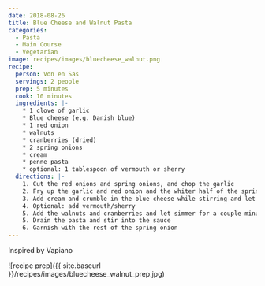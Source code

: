 ```yaml
---
date: 2018-08-26
title: Blue Cheese and Walnut Pasta
categories:
  - Pasta
  - Main Course
  - Vegetarian
image: recipes/images/bluecheese_walnut.png
recipe:
  person: Von en Sas
  servings: 2 people
  prep: 5 minutes
  cook: 10 minutes
  ingredients: |-
    * 1 clove of garlic
    * Blue cheese (e.g. Danish blue)
    * 1 red onion
    * walnuts
    * cranberries (dried)
    * 2 spring onions
    * cream
    * penne pasta
    * optional: 1 tablespoon of vermouth or sherry
  directions: |-
    1. Cut the red onions and spring onions, and chop the garlic
    2. Fry up the garlic and red onion and the whiter half of the spring onions
    3. Add cream and crumble in the blue cheese while stirring and let thicken
    4. Optional: add vermouth/sherry
    5. Add the walnuts and cranberries and let simmer for a couple minutes
    5. Drain the pasta and stir into the sauce
    6. Garnish with the rest of the spring onion
---
```


Inspired by Vapiano

![recipe prep]({{ site.baseurl }}/recipes/images/bluecheese_walnut_prep.jpg)
